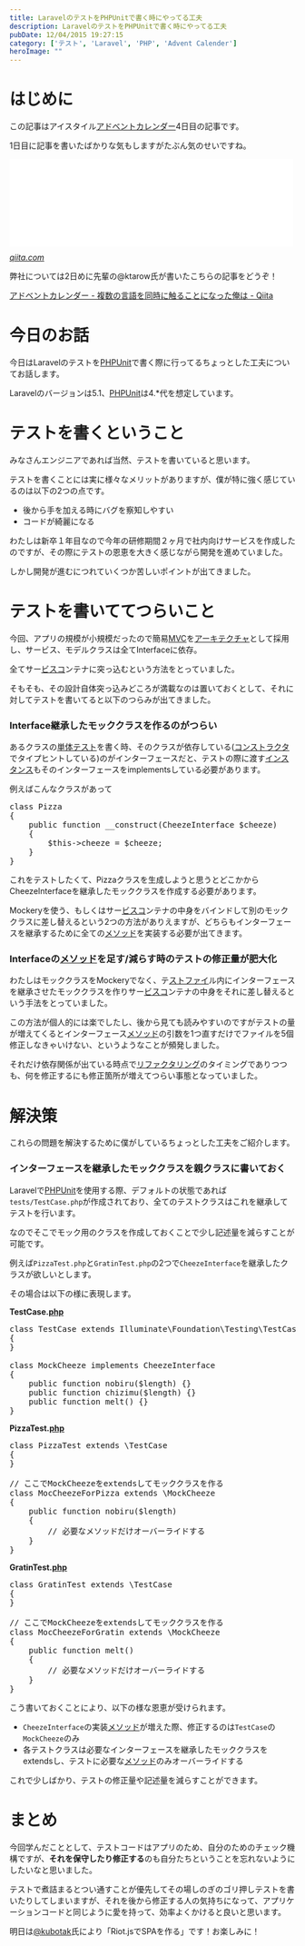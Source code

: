 ```yaml
---
title: LaravelのテストをPHPUnitで書く時にやってる工夫
description: LaravelのテストをPHPUnitで書く時にやってる工夫
pubDate: 12/04/2015 19:27:15
category: ['テスト', 'Laravel', 'PHP', 'Advent Calender']
heroImage: ""
---
```

<h1>はじめに</h1>

<p>この記事はアイスタイル<a class="keyword" href="http://d.hatena.ne.jp/keyword/%A5%A2%A5%C9%A5%D9%A5%F3%A5%C8%A5%AB%A5%EC%A5%F3%A5%C0%A1%BC">アドベントカレンダー</a>4日目の記事です。</p>

<p>1日目に記事を書いたばかりな気もしますがたぶん気のせいですね。</p>

<p><iframe src="//hatenablog-parts.com/embed?url=http%3A%2F%2Fqiita.com%2Fadvent-calendar%2F2015%2Fistyle" title="アイスタイル Advent Calendar 2015" class="embed-card embed-webcard" scrolling="no" frameborder="0" style="display: block; width: 100%; height: 155px; max-width: 500px; margin: 10px 0px;"></iframe><cite class="hatena-citation"><a href="http://qiita.com/advent-calendar/2015/istyle">qiita.com</a></cite></p>

<p>弊社については2日めに先輩の@ktarow氏が書いたこちらの記事をどうぞ！</p>

<p><a href="http://qiita.com/ktarow/items/b5f33c573873e6829b0e">&#x30A2;&#x30C9;&#x30D9;&#x30F3;&#x30C8;&#x30AB;&#x30EC;&#x30F3;&#x30C0;&#x30FC; - &#x8907;&#x6570;&#x306E;&#x8A00;&#x8A9E;&#x3092;&#x540C;&#x6642;&#x306B;&#x89E6;&#x308B;&#x3053;&#x3068;&#x306B;&#x306A;&#x3063;&#x305F;&#x4FFA;&#x306F; - Qiita</a></p>

<h1>今日のお話</h1>

<p>今日はLaravelのテストを<a class="keyword" href="http://d.hatena.ne.jp/keyword/PHPUnit">PHPUnit</a>で書く際に行ってるちょっとした工夫についてお話します。</p>

<p>Laravelのバージョンは5.1、<a class="keyword" href="http://d.hatena.ne.jp/keyword/PHPUnit">PHPUnit</a>は4.*代を想定しています。</p>

<h1>テストを書くということ</h1>

<p>みなさんエンジニアであれば当然、テストを書いていると思います。</p>

<p>テストを書くことには実に様々なメリットがありますが、僕が特に強く感じているのは以下の2つの点です。</p>

<ul>
<li>後から手を加える時にバグを察知しやすい</li>
<li>コードが綺麗になる</li>
</ul>


<p>わたしは新卒１年目なので今年の研修期間２ヶ月で社内向けサービスを作成したのですが、その際にテストの恩恵を大きく感じながら開発を進めていました。</p>

<p>しかし開発が進むにつれていくつか苦しいポイントが出てきました。</p>

<h1>テストを書いててつらいこと</h1>

<p>今回、アプリの規模が小規模だったので簡易<a class="keyword" href="http://d.hatena.ne.jp/keyword/MVC">MVC</a>を<a class="keyword" href="http://d.hatena.ne.jp/keyword/%A5%A2%A1%BC%A5%AD%A5%C6%A5%AF%A5%C1%A5%E3">アーキテクチャ</a>として採用し、サービス、モデルクラスは全てInterfaceに依存。</p>

<p>全てサー<a class="keyword" href="http://d.hatena.ne.jp/keyword/%A5%D3%A5%B9%A5%B3">ビスコ</a>ンテナに突っ込むという方法をとっていました。</p>

<p>そもそも、その設計自体突っ込みどころが満載なのは置いておくとして、それに対してテストを書いてると以下のつらみが出てきました。</p>

<h3>Interface継承したモッククラスを作るのがつらい</h3>

<p>あるクラスの<a class="keyword" href="http://d.hatena.ne.jp/keyword/%C3%B1%C2%CE%A5%C6%A5%B9%A5%C8">単体テスト</a>を書く時、そのクラスが依存している(<a class="keyword" href="http://d.hatena.ne.jp/keyword/%A5%B3%A5%F3%A5%B9%A5%C8%A5%E9%A5%AF%A5%BF">コンストラクタ</a>でタイプヒントしている)のがインターフェースだと、テストの際に渡す<a class="keyword" href="http://d.hatena.ne.jp/keyword/%A5%A4%A5%F3%A5%B9%A5%BF%A5%F3%A5%B9">インスタンス</a>もそのインターフェースをimplementsしている必要があります。</p>

<p>例えばこんなクラスがあって</p>

<pre class="code" data-lang="" data-unlink>class Pizza
{
    public function __construct(CheezeInterface $cheeze)
    {
        $this-&gt;cheeze = $cheeze;
    }
}</pre>


<p>これをテストしたくて、Pizzaクラスを生成しようと思うとどこかからCheezeInterfaceを継承したモッククラスを作成する必要があります。</p>

<p>Mockeryを使う、もしくはサー<a class="keyword" href="http://d.hatena.ne.jp/keyword/%A5%D3%A5%B9%A5%B3">ビスコ</a>ンテナの中身をバインドして別のモッククラスに差し替えるという2つの方法がありえますが、どちらもインターフェースを継承するために全ての<a class="keyword" href="http://d.hatena.ne.jp/keyword/%A5%E1%A5%BD%A5%C3%A5%C9">メソッド</a>を実装する必要が出てきます。</p>

<h3>Interfaceの<a class="keyword" href="http://d.hatena.ne.jp/keyword/%A5%E1%A5%BD%A5%C3%A5%C9">メソッド</a>を足す/減らす時のテストの修正量が肥大化</h3>

<p>わたしはモッククラスをMockeryでなく、テ<a class="keyword" href="http://d.hatena.ne.jp/keyword/%A5%B9%A5%C8%A5%D5%A5%A1%A5%A4">ストファイ</a>ル内にインターフェースを継承させたモッククラスを作りサー<a class="keyword" href="http://d.hatena.ne.jp/keyword/%A5%D3%A5%B9%A5%B3">ビスコ</a>ンテナの中身をそれに差し替えるという手法をとっていました。</p>

<p>この方法が個人的には楽でしたし、後から見ても読みやすいのですがテストの量が増えてくるとインターフェース<a class="keyword" href="http://d.hatena.ne.jp/keyword/%A5%E1%A5%BD%A5%C3%A5%C9">メソッド</a>の引数を1つ直すだけでファイルを5個修正しなきゃいけない、というようなことが頻発しました。</p>

<p>それだけ依存関係が出ている時点で<a class="keyword" href="http://d.hatena.ne.jp/keyword/%A5%EA%A5%D5%A5%A1%A5%AF%A5%BF%A5%EA%A5%F3%A5%B0">リファクタリング</a>のタイミングでありつつも、何を修正するにも修正箇所が増えてつらい事態となっていました。</p>

<h1>解決策</h1>

<p>これらの問題を解決するために僕がしているちょっとした工夫をご紹介します。</p>

<h3>インターフェースを継承したモッククラスを親クラスに書いておく</h3>

<p>Laravelで<a class="keyword" href="http://d.hatena.ne.jp/keyword/PHPUnit">PHPUnit</a>を使用する際、デフォルトの状態であれば<code>tests/TestCase.php</code>が作成されており、全てのテストクラスはこれを継承してテストを行います。</p>

<p>なのでそこでモック用のクラスを作成しておくことで少し記述量を減らすことが可能です。</p>

<p>例えば<code>PizzaTest.php</code>と<code>GratinTest.php</code>の2つで<code>CheezeInterface</code>を継承したクラスが欲しいとします。</p>

<p>その場合は以下の様に表現します。</p>

<p><strong>TestCase.<a class="keyword" href="http://d.hatena.ne.jp/keyword/php">php</a></strong></p>

<pre class="code lang-php" data-lang="php" data-unlink>
class TestCase extends Illuminate\Foundation\Testing\TestCase
{
}

class MockCheeze implements CheezeInterface
{
    public function nobiru($length) {}
    public function chizimu($length) {}
    public function melt() {}
}
</pre>


<p><strong>PizzaTest.<a class="keyword" href="http://d.hatena.ne.jp/keyword/php">php</a></strong></p>

<pre class="code lang-php" data-lang="php" data-unlink>
class PizzaTest extends \TestCase
{
}

// ここでMockCheezeをextendsしてモッククラスを作る
class MocCheezeForPizza extends \MockCheeze
{
    public function nobiru($length)
    {
        // 必要なメソッドだけオーバーライドする
    } 
}
</pre>


<p><strong>GratinTest.<a class="keyword" href="http://d.hatena.ne.jp/keyword/php">php</a></strong></p>

<pre class="code lang-php" data-lang="php" data-unlink>
class GratinTest extends \TestCase
{
}

// ここでMockCheezeをextendsしてモッククラスを作る
class MocCheezeForGratin extends \MockCheeze
{
    public function melt()
    {
        // 必要なメソッドだけオーバーライドする
    } 
}
</pre>


<p>こう書いておくことにより、以下の様な恩恵が受けられます。</p>

<ul>
<li><code>CheezeInterface</code>の実装<a class="keyword" href="http://d.hatena.ne.jp/keyword/%A5%E1%A5%BD%A5%C3%A5%C9">メソッド</a>が増えた際、修正するのは<code>TestCase</code>の<code>MockCheeze</code>のみ</li>
<li>各テストクラスは必要なインターフェースを継承したモッククラスをextendsし、テストに必要な<a class="keyword" href="http://d.hatena.ne.jp/keyword/%A5%E1%A5%BD%A5%C3%A5%C9">メソッド</a>のみオーバーライドする</li>
</ul>


<p>これで少しばかり、テストの修正量や記述量を減らすことができます。</p>

<h1>まとめ</h1>

<p>今回学んだこととして、テストコードはアプリのため、自分のためのチェック機構ですが、<strong>それを保守したり修正する</strong>のも自分たちということを忘れないようにしたいなと思いました。</p>

<p>テストで煮詰まるとつい通すことが優先してその場しのぎのゴリ押しテストを書いたりしてしまいますが、それを後から修正する人の気持ちになって、アプリケーションコードと同じように愛を持って、効率よくかけると良いと思います。</p>

<p>明日は<a href="http://qiita.com/kubotak">@kubotak</a>氏により「Riot.jsでSPAを作る」です！お楽しみに！</p>

